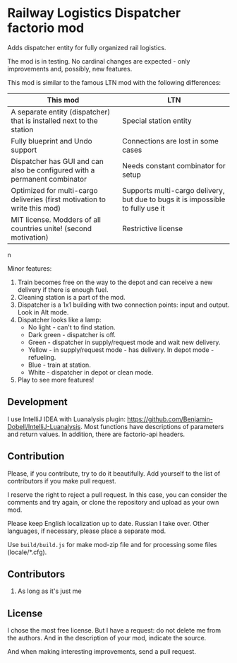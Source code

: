 # Railway Logistics Dispatcher factorio mod

Adds dispatcher entity for fully organized rail logistics.

The mod is in testing. No cardinal changes are expected - only improvements and, possibly, new features.

This mod is similar to the famous LTN mod with the following differences:


| This mod                                                                          | LTN                                                                             |
|-----------------------------------------------------------------------------------|---------------------------------------------------------------------------------|
| A separate entity (dispatcher) that is installed next to the station              | Special station entity                                                          |
| Fully blueprint and Undo support                                                  | Connections are lost in some cases                                              |
| Dispatcher has GUI and can also be configured with a permanent combinator         | Needs constant combinator for setup                                             |
| Optimized for multi-cargo deliveries (first motivation to write this mod)         | Supports multi-cargo delivery, but due to bugs it is impossible to fully use it |
| MIT license. Modders of all countries unite! (second motivation) | Restrictive license                                                             |
n

Minor features:

1. Train becomes free on the way to the depot and can receive a new delivery if there is enough fuel.
2. Cleaning station is a part of the mod.
3. Dispatcher is a 1x1 building with two connection points: input and output. Look in Alt mode.
4. Dispatcher looks like a lamp:
    - No light - can't to find station.
    - Dark green - dispatcher is off.
    - Green - dispatcher in supply/request mode and wait new delivery.
    - Yellow - in supply/request mode - has delivery. In depot mode - refueling.
    - Blue - train at station.
    - White - dispatcher in depot or clean mode.
5. Play to see more features!



## Development

I use IntelliJ IDEA with Luanalysis plugin: https://github.com/Benjamin-Dobell/IntelliJ-Luanalysis.
Most functions have descriptions of parameters and return values. In addition, there are factorio-api headers.

## Contribution

Please, if you contribute, try to do it beautifully.
Add yourself to the list of contributors if you make pull request.

I reserve the right to reject a pull request. 
In this case, you can consider the comments and try again, 
or clone the repository and upload as your own mod.

Please keep English localization up to date. Russian I take over.
Other languages, if necessary, please place a separate mod.

Use `build/build.js` for make mod-zip file and for processing some files (locale/*.cfg). 

## Contributors

1. As long as it's just me

## License

I chose the most free license. But I have a request: do not delete me from the authors. And in the description of your mod, indicate the source.

And when making interesting improvements, send a pull request.
